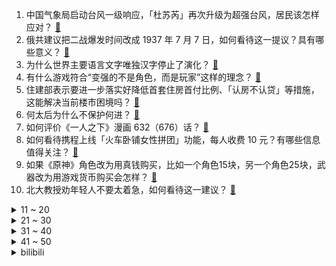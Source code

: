 1. 中国气象局启动台风一级响应，「杜苏芮」再次升级为超强台风，居民该怎样应对？ [:link:](https://www.zhihu.com/question/614284422)
2. 俄共建议把二战爆发时间改成 1937 年 7 月 7 日，如何看待这一提议？具有哪些意义？ [:link:](https://www.zhihu.com/question/614249115)
3. 为什么世界主要语言文字唯独汉字停止了演化？ [:link:](https://www.zhihu.com/question/613742887)
4. 有什么游戏符合“变强的不是角色，而是玩家”这样的理念？ [:link:](https://www.zhihu.com/question/609342594)
5. 住建部表示要进一步落实好降低首套住房首付比例、「认房不认贷」等措施，这能解决当前楼市困境吗？ [:link:](https://www.zhihu.com/question/614388453)
6. 何太后为什么不保护何进？ [:link:](https://www.zhihu.com/question/614161110)
7. 如何评价《一人之下》漫画 632（676）话？ [:link:](https://www.zhihu.com/question/614362159)
8. 如何看待携程上线「火车卧铺女性拼团」功能，每人收费 10 元？有哪些信息值得关注？ [:link:](https://www.zhihu.com/question/614065616)
9. 如果《原神》角色改为用真钱购买，比如一个角色15块，另一个角色25块，武器改为用游戏货币购买会怎样？ [:link:](https://www.zhihu.com/question/614176229)
10. 北大教授劝年轻人不要太着急，如何看待这一建议？ [:link:](https://www.zhihu.com/question/614209889)
<details>
<summary>11 ~ 20</summary>

11. 在《明日方舟》中，有没有大家比较喜欢的敌方非领袖设计？ [:link:](https://www.zhihu.com/question/614052895)
12. 你觉得中国孩子最缺的是什么? [:link:](https://www.zhihu.com/question/610021061)
13. 高三可以在家自学嘛? [:link:](https://www.zhihu.com/question/612747448)
14. 警方通报射击俱乐部枪支走火高中生身亡，2 人被采取强制措施，他们将面临什么惩罚？类似场所如何保障安全？ [:link:](https://www.zhihu.com/question/614057861)
15. 5 名 80 后操纵 115 账户亏掉 3.04 亿，被证监会处以 300 万元罚款，如何看待此事？ [:link:](https://www.zhihu.com/question/614253366)
16. 为什么现在的年轻人对抗了上级以后都选择主动退出？ [:link:](https://www.zhihu.com/question/613681273)
17. 为什么 2023 年的 JDG 和 BLG 能领先 LPL 联赛其他队伍那么多？ [:link:](https://www.zhihu.com/question/614102934)
18. 为什么猫咪上厕所的时候，表情都非常严肃？ [:link:](https://www.zhihu.com/question/613595744)
19. 上映 6 天，《芭比》内地票房逆袭破亿，如何看待这一票房成绩？你预测本片票房能到多少？ [:link:](https://www.zhihu.com/question/614041479)
20. 《长相思》第 9-10 集拍得如何？有哪些值得关注的剧情点？ [:link:](https://www.zhihu.com/question/614280180)
</details>
<details>
<summary>21 ~ 30</summary>

21. 伏地魔为什么非得找有名的东西做魂器？他随便找块石头做成魂器扔海里不行吗？ [:link:](https://www.zhihu.com/question/443161370)
22. 你还用苹果自带地图导航吗？ [:link:](https://www.zhihu.com/question/586207073)
23. 如何评价刀郎新专辑里的《未来的底片》？ [:link:](https://www.zhihu.com/question/613740021)
24. 2023 LPL 夏季季后赛 JDG 3:2 LNG 晋级胜者组决赛，如何评价这场比赛？ [:link:](https://www.zhihu.com/question/614260530)
25. 2023 LPL 夏季季后赛蓝色方胜率高达 70% 以上，这是否意味着存在版本不平衡的情况？ [:link:](https://www.zhihu.com/question/614020294)
26. 如果苹果性能不再领先，你还会选择苹果吗？ [:link:](https://www.zhihu.com/question/613542979)
27. 你拿到驾照后多久可以淡定地独自开车？ [:link:](https://www.zhihu.com/question/609798998)
28. 如何评价杨紫在《长相思》里的女扮男装？ [:link:](https://www.zhihu.com/question/613868668)
29. 闻太师是怎么打败北海巨妖的？ [:link:](https://www.zhihu.com/question/560954276)
30. 如何看待壁纸电视爆火，选普通电视还是壁纸电视？ [:link:](https://www.zhihu.com/question/614300870)
</details>
<details>
<summary>31 ~ 40</summary>

31. 假如这次韩国常压室温超导材料被验证成功了，社会普通人可以怎么抓住机遇？ [:link:](https://www.zhihu.com/question/614232274)
32. 「猫狗绝育坏人表演」成新商机，一次收费数十元，这样的服务为何会有市场？ [:link:](https://www.zhihu.com/question/614051337)
33. 各地不断推出房地产刺激政策，如何看待国内房产市场走向？对于定居大城市的普通人来说，是买房的好时机吗？ [:link:](https://www.zhihu.com/question/614160215)
34. 放假了，叔叔邀请我去大城市玩，但他家人好像并不欢迎我，我是那种传闻中令人讨厌的穷亲戚吗? [:link:](https://www.zhihu.com/question/613436674)
35. 本轮超特大城市城中村改造，筹措资金会有哪些渠道？ [:link:](https://www.zhihu.com/question/614159985)
36. 被领导批评后，心里负担很重，不知道怎么排解，怎么办？ [:link:](https://www.zhihu.com/question/325326874)
37. 什么是热老化？夏季如何预防肌肤热老化？ [:link:](https://www.zhihu.com/question/607521435)
38. 为什么《原神》优菈复刻前的呼声很高，但实际抽卡的人却寥寥无几? [:link:](https://www.zhihu.com/question/613422528)
39. 你可以给你到此为止的生活一个主题吗？ [:link:](https://www.zhihu.com/question/614051008)
40. 刚入职不久，同事变相打听自己的家境情况，在职场中暴露自己的家境有什么坏处吗？ [:link:](https://www.zhihu.com/question/612078872)
</details>
<details>
<summary>41 ~ 50</summary>

41. 印电子和信息技术部部长称「印度对与中企做生意持开放态度」，鉴于此前印方不断对中企出黑手，对此如何评价？ [:link:](https://www.zhihu.com/question/614156780)
42. 日本企业为什么要坚持你年功序列制，把有能力的薪资分给无能的员工？ [:link:](https://www.zhihu.com/question/613462014)
43. 初中没学过生物，高中建议选吗? [:link:](https://www.zhihu.com/question/612180232)
44. 从票房数字来看好莱坞电影在中国没落了吗？ [:link:](https://www.zhihu.com/question/613582687)
45. 面部皱纹的分类和形成原因是什么？如何科学除皱？ [:link:](https://www.zhihu.com/question/344543212)
46. 假如你中了大奖1000万，你的生活会有什么变化，你怎么安排这一笔资金？ [:link:](https://www.zhihu.com/question/614059528)
47. 《消失的她》适合情侣去看吗？ [:link:](https://www.zhihu.com/question/608335923)
48. 为什么很多老师最后不得不选择传统的教学方式？ [:link:](https://www.zhihu.com/question/608465717)
49. 主板上的内存条可以用延长线使用吗？ [:link:](https://www.zhihu.com/question/600186410)
50. 熬夜严重，肌肤暗沉怎么办？ [:link:](https://www.zhihu.com/question/610032738)
</details><details>
<summary>bilibili</summary>

</details>